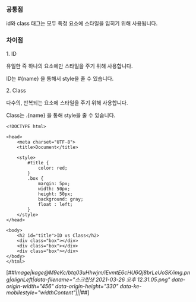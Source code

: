 ### 공통점

id와 class 태그는 모두 특정 요소에 스타일을 입히기 위해 사용됩니다.

### 차이점

1\. ID

유일한 즉 하나의 요소에만 스타일을 주기 위해 사용합니다.

ID는 #{name} 을 통해서 style을 줄 수 있습니다.

2\. Class

다수의, 반복되는 요소에 스타일을 주기 위해 사용합니다.

Class는 .{name} 을 통해 style을 줄 수 있습니다.

```
<!DOCTYPE html>

<head>
    <meta charset="UTF-8">
    <title>Document</title>

    <style>
        #title {
            color: red;
        }
        .box {
            margin: 5px;
            width: 50px;
            height: 50px;
            background: gray;
            float : left;
        }
    </style>
</head>

<body>
    <h2 id="title">ID vs Class</h2>
    <div class="box"></div>
    <div class="box"></div>
    <div class="box"></div>
</body>
</html>
```

[##_Image|kage@M9eKc/btq03uHhwjm/iEvmtE6cHU6Qj8brLeUoSK/img.png|alignLeft|data-filename="스크린샷 2021-03-26 오후 12.31.05.png" data-origin-width="456" data-origin-height="330" data-ke-mobilestyle="widthContent"|||_##]
